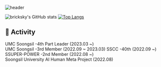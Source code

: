 ![header](https://capsule-render.vercel.app/api?type=waving&color=gradient&customColorList=21&height=280&section=header&text=Hello😀%20I'm%20BrickSky👋&fontSize=70&animation=fadeIn&fontAlignY=38&desc=My%20name&#61;&#61;donghyun&descAlignY=51&descAlign=62)

<div aligen=center>
  
![bricksky's GitHub stats](https://github-readme-stats.vercel.app/api?username=Bricksky&theme=nord&show_icons=true&card_width=450)
[![Top Langs](https://github-readme-stats.vercel.app/api/top-langs/?username=bricksky&layout=compact&theme=nord&card_width=300)](https://github.com/bricksky/bricksky)



## 🌱 Activity
UMC Soongsil -4th Part Leader (2023.03 ~)  
UMC Soongsil -3rd Member (2022.09 ~ 2023.03)
SSCC -40th (2022.09 ~)    
SSUPER-POWER -2nd Member (2022.08 ~)  
Soongsil University AI Human Meta Project (2022.08)
</div>
